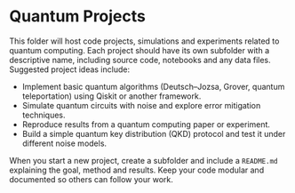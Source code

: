 # Quantum Projects

This folder will host code projects, simulations and experiments related to quantum computing.  Each project should have its own subfolder with a descriptive name, including source code, notebooks and any data files.  Suggested project ideas include:

- Implement basic quantum algorithms (Deutsch–Jozsa, Grover, quantum teleportation) using Qiskit or another framework.
- Simulate quantum circuits with noise and explore error mitigation techniques.
- Reproduce results from a quantum computing paper or experiment.
- Build a simple quantum key distribution (QKD) protocol and test it under different noise models.

When you start a new project, create a subfolder and include a `README.md` explaining the goal, method and results.  Keep your code modular and documented so others can follow your work.

